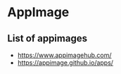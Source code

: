 # AppImage

## List of appimages

- <https://www.appimagehub.com/>
- <https://appimage.github.io/apps/>
